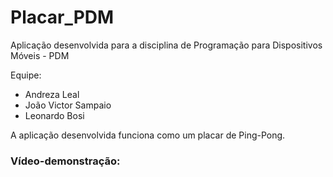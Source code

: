 # Placar_PDM
Aplicação desenvolvida para a disciplina de Programação para Dispositivos Móveis - PDM

Equipe:
- Andreza Leal
- João Victor Sampaio
- Leonardo Bosi

A aplicação desenvolvida funciona como um placar de Ping-Pong.

### Vídeo-demonstração: 

